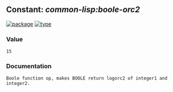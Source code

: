 ## Constant: ***common-lisp:boole-orc2***
[![package](https://img.shields.io/badge/Package-COMMON--LISP-5f9ea0.svg?style=social&colorA=999999)](../) [![type](https://img.shields.io/badge/Type-Constant-5f9ea0.svg?style=social&colorA=999999)](../#constant) 
### Value
```
15
```
### Documentation
```
Boole function op, makes BOOLE return logorc2 of integer1 and integer2.
```
